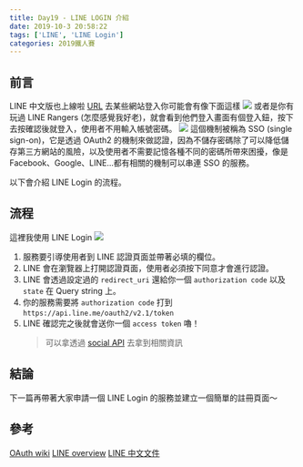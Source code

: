 ```yaml
---
title: Day19 - LINE LOGIN 介紹
date: 2019-10-3 20:58:22
tags: ['LINE', 'LINE Login']
categories: 2019鐵人賽
---
```


## 前言

LINE 中文版也上線啦 [URL](https://developers.line.biz/zh-hant/docs/line-login/overview/?fbclid=IwAR2I2VWF8Z1xS5wdSKlkWQiMFJphdjH3Qi_RnoJaCynQUG2GBM-PDiWJEjE)
去某些網站登入你可能會有像下面這樣
![](https://i.imgur.com/GNSYfYX.png)
或者是你有玩過 LINE Rangers (怎麼感覺我好老)，就會看到他們登入畫面有個登入鈕，按下去按確認後就登入，使用者不用輸入帳號密碼。
![](https://i.imgur.com/tbOfUET.jpg)
這個機制被稱為 SSO (single sign-on)，它是透過 OAuth2 的機制來做認證，因為不儲存密碼除了可以降低儲存第三方網站的風險，以及使用者不需要記憶各種不同的密碼所帶來困擾，像是 Facebook、Google、LINE...都有相關的機制可以串連 SSO 的服務。

以下會介紹 LINE Login 的流程。

## 流程

這裡我使用 LINE Login
![](https://i.imgur.com/jouHzB0.png)

1. 服務要引導使用者到 LINE 認證頁面並帶著必填的欄位。
2. LINE 會在瀏覽器上打開認證頁面，使用者必須按下同意才會進行認證。
3. LINE 會透過設定過的 `redirect_uri` 還給你一個 `authorization code` 以及 `state` 在 Query string 上。
4. 你的服務需要將 `authorization code` 打到`https://api.line.me/oauth2/v2.1/token`
5. LINE 確認完之後就會送你一個 `access token` 嚕！
   > 可以拿透過 [social API](https://developers.line.biz/en/reference/social-api/) 去拿到相關資訊

## 結論

下一篇再帶著大家申請一個 LINE Login 的服務並建立一個簡單的註冊頁面～

## 參考

[OAuth wiki](https://zh.wikipedia.org/wiki/%E5%BC%80%E6%94%BE%E6%8E%88%E6%9D%83)
[LINE overview](https://developers.line.biz/en/docs/line-login/web/integrate-line-login/)
[LINE 中文文件](https://developers.line.biz/zh-hant/docs/line-login/overview/?fbclid=IwAR2I2VWF8Z1xS5wdSKlkWQiMFJphdjH3Qi_RnoJaCynQUG2GBM-PDiWJEjE)
